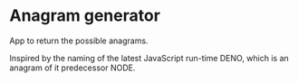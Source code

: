 # Anagram generator

App to return the possible anagrams.

Inspired by the naming of the latest JavaScript run-time DENO, which is an anagram of it predecessor NODE.
